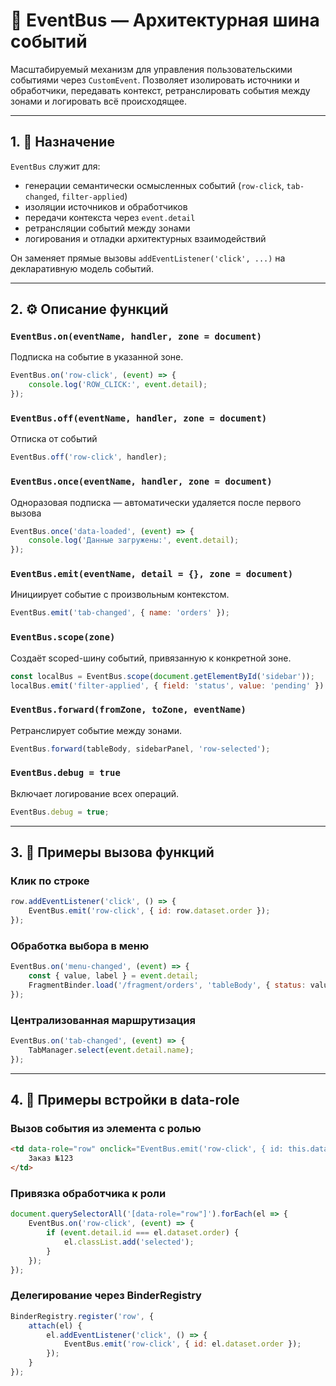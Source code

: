 ﻿# 📡 EventBus — Архитектурная шина событий

Масштабируемый механизм для управления пользовательскими событиями через `CustomEvent`. Позволяет изолировать источники и обработчики, передавать контекст, ретранслировать события между зонами и логировать всё происходящее.

---

## 1. 🧩 Назначение

`EventBus` служит для:

- генерации семантически осмысленных событий (`row-click`, `tab-changed`, `filter-applied`)
- изоляции источников и обработчиков
- передачи контекста через `event.detail`
- ретрансляции событий между зонами
- логирования и отладки архитектурных взаимодействий

Он заменяет прямые вызовы `addEventListener('click', ...)` на декларативную модель событий.

---

## 2. ⚙️ Описание функций

### `EventBus.on(eventName, handler, zone = document)`
Подписка на событие в указанной зоне.
```js
EventBus.on('row-click', (event) => {
    console.log('ROW_CLICK:', event.detail);
});
```

### `EventBus.off(eventName, handler, zone = document)`
Отписка от событий
```js
EventBus.off('row-click', handler);
```

### `EventBus.once(eventName, handler, zone = document)`
Одноразовая подписка — автоматически удаляется после первого вызова

```js
EventBus.once('data-loaded', (event) => {
    console.log('Данные загружены:', event.detail);
});
```

### `EventBus.emit(eventName, detail = {}, zone = document)`
Инициирует событие с произвольным контекстом.

```js
EventBus.emit('tab-changed', { name: 'orders' });
```

### `EventBus.scope(zone)`
Создаёт scoped-шину событий, привязанную к конкретной зоне.

```js
const localBus = EventBus.scope(document.getElementById('sidebar'));
localBus.emit('filter-applied', { field: 'status', value: 'pending' })
```

### `EventBus.forward(fromZone, toZone, eventName)`
Ретранслирует событие между зонами.

```js
EventBus.forward(tableBody, sidebarPanel, 'row-selected');
```

### `EventBus.debug = true`
Включает логирование всех операций.

```js
EventBus.debug = true;
```

--- 

## 3. 📘 Примеры вызова функций

### Клик по строке
```js
row.addEventListener('click', () => {
    EventBus.emit('row-click', { id: row.dataset.order });
});
```

### Обработка выбора в меню
```js
EventBus.on('menu-changed', (event) => {
    const { value, label } = event.detail;
    FragmentBinder.load('/fragment/orders', 'tableBody', { status: value });
});
```

### Централизованная маршрутизация
```js
EventBus.on('tab-changed', (event) => {
    TabManager.select(event.detail.name);
});
```

---

## 4. 🧬 Примеры встройки в data-role

### Вызов события из элемента с ролью
```html
<td data-role="row" onclick="EventBus.emit('row-click', { id: this.dataset.order })">
    Заказ №123
</td>
```

### Привязка обработчика к роли
```js
document.querySelectorAll('[data-role="row"]').forEach(el => {
    EventBus.on('row-click', (event) => {
        if (event.detail.id === el.dataset.order) {
            el.classList.add('selected');
        }
    });
});
```

### Делегирование через BinderRegistry
```js
BinderRegistry.register('row', {
    attach(el) {
        el.addEventListener('click', () => {
            EventBus.emit('row-click', { id: el.dataset.order });
        });
    }
});
```
